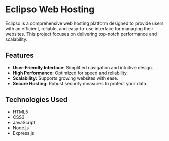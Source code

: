 # Eclipso Web Hosting

Eclipso is a comprehensive web hosting platform designed to provide users with an efficient, reliable, and easy-to-use interface for managing their websites. This project focuses on delivering top-notch performance and scalability.

## Features

- **User-Friendly Interface:** Simplified navigation and intuitive design.
- **High Performance:** Optimized for speed and reliability.
- **Scalability:** Supports growing websites with ease.
- **Secure Hosting:** Robust security measures to protect your data.

## Technologies Used

- HTML5
- CSS3
- JavaScript
- Node.js
- Express.js
